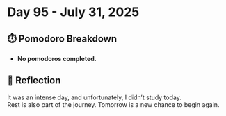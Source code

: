 # Day 95 - July 31, 2025

## ⏱️ Pomodoro Breakdown

- **No pomodoros completed.**

## 💬 Reflection

It was an intense day, and unfortunately, I didn’t study today.  
Rest is also part of the journey. Tomorrow is a new chance to begin again.
